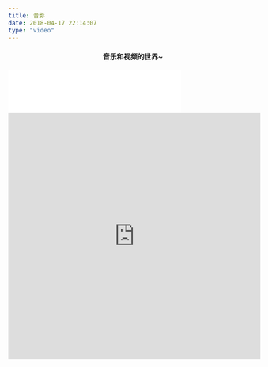 ```yaml
---
title: 音影
date: 2018-04-17 22:14:07
type: "video"
---
```


<h4 align="center">
    音乐和视频的世界~
</h4>



<iframe frameborder="no" border="0" marginwidth="0" marginheight="0" width=350 height=86 src="//music.163.com/outchain/player?type=2&id=185678&auto=1&height=66"></iframe>

<iframe height=498 width=510 src='http://player.youku.com/embed/XMTU0ODEwMzM3Ng==' frameborder=0 'allowfullscreen'></iframe>